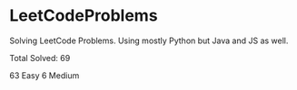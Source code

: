 # LeetCodeProblems
Solving LeetCode Problems. Using mostly Python but Java and JS as well. 

Total Solved: 69

63 Easy
6 Medium 


